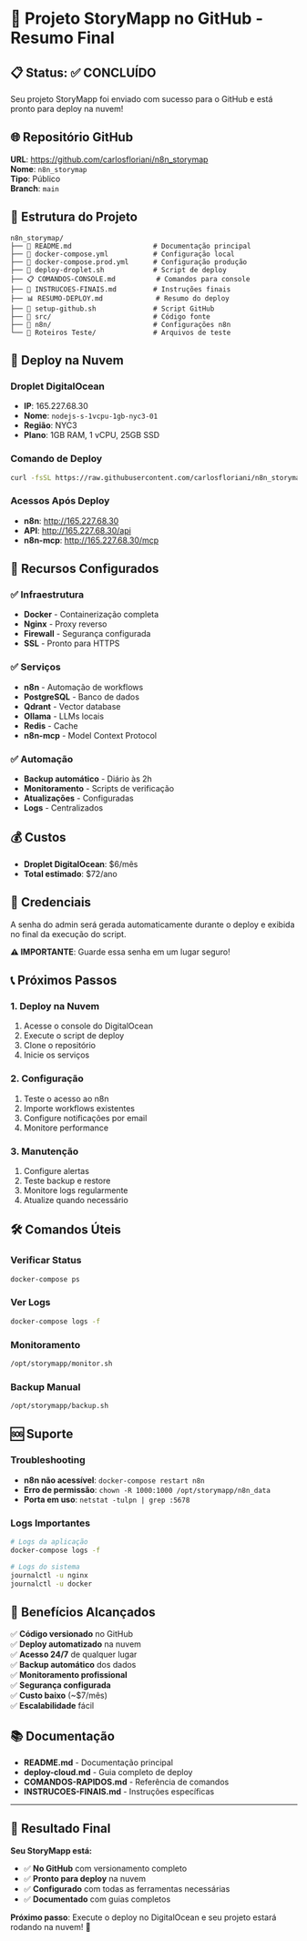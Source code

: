 # 🎉 Projeto StoryMapp no GitHub - Resumo Final

## 📋 Status: ✅ CONCLUÍDO

Seu projeto StoryMapp foi enviado com sucesso para o GitHub e está pronto para deploy na nuvem!

## 🌐 Repositório GitHub

**URL**: https://github.com/carlosfloriani/n8n_storymap  
**Nome**: `n8n_storymap`  
**Tipo**: Público  
**Branch**: `main`

## 📁 Estrutura do Projeto

```
n8n_storymap/
├── 📄 README.md                    # Documentação principal
├── 🐳 docker-compose.yml           # Configuração local
├── 🚀 docker-compose.prod.yml      # Configuração produção
├── 📝 deploy-droplet.sh            # Script de deploy
├── 📋 COMANDOS-CONSOLE.md          # Comandos para console
├── 📖 INSTRUCOES-FINAIS.md         # Instruções finais
├── 📊 RESUMO-DEPLOY.md             # Resumo do deploy
├── 🔧 setup-github.sh              # Script GitHub
├── 📁 src/                         # Código fonte
├── 📁 n8n/                         # Configurações n8n
└── 📁 Roteiros Teste/              # Arquivos de teste
```

## 🚀 Deploy na Nuvem

### Droplet DigitalOcean
- **IP**: 165.227.68.30
- **Nome**: `nodejs-s-1vcpu-1gb-nyc3-01`
- **Região**: NYC3
- **Plano**: 1GB RAM, 1 vCPU, 25GB SSD

### Comando de Deploy
```bash
curl -fsSL https://raw.githubusercontent.com/carlosfloriani/n8n_storymap/main/deploy-droplet.sh | bash
```

### Acessos Após Deploy
- **n8n**: http://165.227.68.30
- **API**: http://165.227.68.30/api
- **n8n-mcp**: http://165.227.68.30/mcp

## 🔧 Recursos Configurados

### ✅ Infraestrutura
- **Docker** - Containerização completa
- **Nginx** - Proxy reverso
- **Firewall** - Segurança configurada
- **SSL** - Pronto para HTTPS

### ✅ Serviços
- **n8n** - Automação de workflows
- **PostgreSQL** - Banco de dados
- **Qdrant** - Vector database
- **Ollama** - LLMs locais
- **Redis** - Cache
- **n8n-mcp** - Model Context Protocol

### ✅ Automação
- **Backup automático** - Diário às 2h
- **Monitoramento** - Scripts de verificação
- **Atualizações** - Configuradas
- **Logs** - Centralizados

## 💰 Custos

- **Droplet DigitalOcean**: $6/mês
- **Total estimado**: $72/ano

## 🔑 Credenciais

A senha do admin será gerada automaticamente durante o deploy e exibida no final da execução do script.

**⚠️ IMPORTANTE**: Guarde essa senha em um lugar seguro!

## 📞 Próximos Passos

### 1. Deploy na Nuvem
1. Acesse o console do DigitalOcean
2. Execute o script de deploy
3. Clone o repositório
4. Inicie os serviços

### 2. Configuração
1. Teste o acesso ao n8n
2. Importe workflows existentes
3. Configure notificações por email
4. Monitore performance

### 3. Manutenção
1. Configure alertas
2. Teste backup e restore
3. Monitore logs regularmente
4. Atualize quando necessário

## 🛠️ Comandos Úteis

### Verificar Status
```bash
docker-compose ps
```

### Ver Logs
```bash
docker-compose logs -f
```

### Monitoramento
```bash
/opt/storymapp/monitor.sh
```

### Backup Manual
```bash
/opt/storymapp/backup.sh
```

## 🆘 Suporte

### Troubleshooting
- **n8n não acessível**: `docker-compose restart n8n`
- **Erro de permissão**: `chown -R 1000:1000 /opt/storymapp/n8n_data`
- **Porta em uso**: `netstat -tulpn | grep :5678`

### Logs Importantes
```bash
# Logs da aplicação
docker-compose logs -f

# Logs do sistema
journalctl -u nginx
journalctl -u docker
```

## 🎯 Benefícios Alcançados

✅ **Código versionado** no GitHub  
✅ **Deploy automatizado** na nuvem  
✅ **Acesso 24/7** de qualquer lugar  
✅ **Backup automático** dos dados  
✅ **Monitoramento profissional**  
✅ **Segurança configurada**  
✅ **Custo baixo** (~$7/mês)  
✅ **Escalabilidade** fácil  

## 📚 Documentação

- **README.md** - Documentação principal
- **deploy-cloud.md** - Guia completo de deploy
- **COMANDOS-RAPIDOS.md** - Referência de comandos
- **INSTRUCOES-FINAIS.md** - Instruções específicas

---

## 🎉 Resultado Final

**Seu StoryMapp está:**
- ✅ **No GitHub** com versionamento completo
- ✅ **Pronto para deploy** na nuvem
- ✅ **Configurado** com todas as ferramentas necessárias
- ✅ **Documentado** com guias completos

**Próximo passo**: Execute o deploy no DigitalOcean e seu projeto estará rodando na nuvem! 🚀
